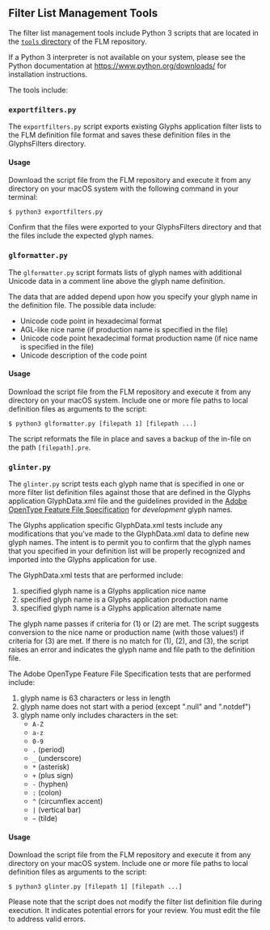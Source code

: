 ## Filter List Management Tools

The filter list management tools include Python 3 scripts that are located in the [`tools` directory](https://github.com/source-foundry/FilterListManager/tree/master/tools) of the FLM repository.

If a Python 3 interpreter is not available on your system, please see the Python documentation at https://www.python.org/downloads/ for installation instructions.

The tools include:

### `exportfilters.py`

The `exportfilters.py` script exports existing Glyphs application filter lists to the FLM definition file format and saves these definition files in the GlyphsFilters directory.

#### Usage

Download the script file from the FLM repository and execute it from any directory on your macOS system with the following command in your terminal:

```
$ python3 exportfilters.py
```

Confirm that the files were exported to your GlyphsFilters directory and that the files include the expected glyph names.


### `glformatter.py`

The `glformatter.py` script formats lists of glyph names with additional Unicode data in a comment line above the glyph name definition.

The data that are added depend upon how you specify your glyph name in the definition file.  The possible data include:

- Unicode code point in hexadecimal format
- AGL-like nice name (if production name is specified in the file)
- Unicode code point hexadecimal format production name (if nice name is specified in the file)
- Unicode description of the code point

#### Usage

Download the script file from the FLM repository and execute it from any directory on your macOS system.  Include one or more file paths to local definition files as arguments to the script:

```
$ python3 glformatter.py [filepath 1] [filepath ...]
```

The script reformats the file in place and saves a backup of the in-file on the path `[filepath].pre`.


### `glinter.py`

The `glinter.py` script tests each glyph name that is specified in one or more filter list definition files against those that are defined in the Glyphs application GlyphData.xml file and the guidelines provided in the [Adobe OpenType Feature File Specification](https://github.com/adobe-type-tools/afdko/blob/develop/docs/OpenTypeFeatureFileSpecification.html) for *development* glyph names.  

The Glyphs application specific GlyphData.xml tests include any modifications that you've made to the GlyphData.xml data to define new glyph names.  The intent is to permit you to confirm that the glyph names that you specified in your definition list will be properly recognized and imported into the Glyphs application for use.

The GlyphData.xml tests that are performed include:

1) specified glyph name is a Glyphs application nice name
2) specified glyph name is a Glyphs application production name
3) specified glyph name is a Glyphs application alternate name

The glyph name passes if criteria for (1) or (2) are met.  The script suggests conversion to the nice name or production name (with those values!) if criteria for (3) are met.  If there is no match for (1), (2), and (3), the script raises an error and indicates the glyph name and file path to the definition file.

The Adobe OpenType Feature File Specification tests that are performed include:

1) glyph name is 63 characters or less in length
2) glyph name does not start with a period (except ".null" and ".notdef")
3) glyph name only includes characters in the set:
    - `A-Z`
    - `a-z`
    - `0-9`
    - `.` (period)
    - `_` (underscore)
    - `*` (asterisk)
    - `+` (plus sign)
    - `-` (hyphen)
    - `:` (colon)
    - `^` (circumflex accent)
    - `|` (vertical bar)
    - `~` (tilde)
    
#### Usage

Download the script file from the FLM repository and execute it from any directory on your macOS system.  Include one or more file paths to local definition files as arguments to the script:

```
$ python3 glinter.py [filepath 1] [filepath ...]
```

Please note that the script does not modify the filter list definition file during execution.  It indicates potential errors for your review. You must edit the file to address valid errors.